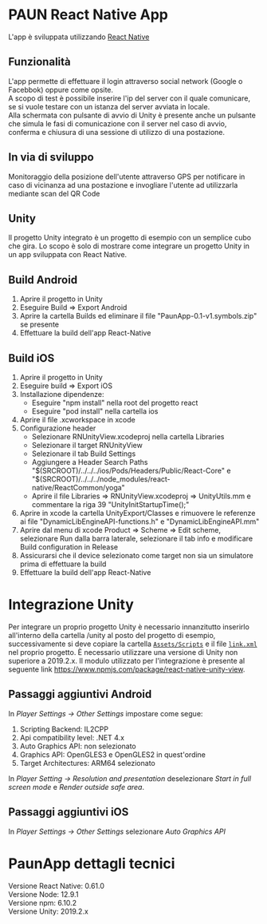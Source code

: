 # PAUN React Native App 

L'app è sviluppata utilizzando [React Native](https://facebook.github.io/react-native/)

## Funzionalità
L'app permette di effettuare il login attraverso social network (Google o Facebbok) oppure come opsite.  
A scopo di test è possibile inserire l'ip del server con il quale comunicare, se si vuole testare con un istanza del server avviata in locale.  
Alla schermata con pulsante di avvio di Unity è presente anche un pulsante che simula le fasi di comunicazione con il server nel caso di avvio, conferma e chiusura di una sessione di utilizzo di una postazione.  

## In via di sviluppo
Monitoraggio della posizione dell'utente attraverso GPS per notificare in caso di vicinanza ad una postazione e invogliare l'utente ad utilizzarla mediante scan del QR Code

## Unity
Il progetto Unity integrato è un progetto di esempio con un semplice cubo che gira. Lo scopo è solo di mostrare come integrare un progetto Unity in un app sviluppata con React Native.

## Build Android
1. Aprire il progetto in Unity
1. Eseguire Build => Export Android
1. Aprire la cartella Builds ed eliminare il file "PaunApp-0.1-v1.symbols.zip" se presente
1. Effettuare la build dell'app React-Native

## Build iOS
1. Aprire il progetto in Unity
1. Eseguire build => Export iOS
1. Installazione dipendenze: 
	* Eseguire "npm install" nella root del progetto react
	* Eseguire "pod install" nella cartella ios
1. Aprire il file .xcworkspace in xcode
1. Configurazione header
	* Selezionare RNUnityView.xcodeproj nella cartella Libraries
	* Selezionare il target RNUnityView
	* Selezionare il tab Build Settings
	* Aggiungere a Header Search Paths "$(SRCROOT)/../../../ios/Pods/Headers/Public/React-Core" e "$(SRCROOT)/../../../node_modules/react-native/ReactCommon/yoga"
	* Aprire il file Libraries => RNUnityView.xcodeproj => UnityUtils.mm e commentare la riga 39 "UnityInitStartupTime();"
1. Aprire in xcode la cartella UnityExport/Classes e rimuovere le referenze ai file "DynamicLibEngineAPI-functions.h" e "DynamicLibEngineAPI.mm"
1. Aprire dal menu di xcode Product => Scheme => Edit scheme, selezionare Run dalla barra laterale, selezionare il tab info e modificare Build configuration in Release
1. Assicurarsi che il device selezionato come target non sia un simulatore prima di effettuare la build
1. Effettuare la build dell'app React-Native

# Integrazione Unity
Per integrare un proprio progetto Unity è necessario innanzitutto inserirlo all'interno della cartella /unity al posto del progetto di esempio, successivamente si deve copiare la cartella [`Assets/Scripts`](https://github.com/ZioPepito/PaunApp/tree/master/unity/IntegrationSample/Assets/Scripts) e il file [`link.xml`](https://github.com/ZioPepito/PaunApp/blob/master/unity/IntegrationSample/Assets/link.xml) nel proprio progetto. È necessario utilizzare una versione di Unity non superiore a 2019.2.x. Il modulo utilizzato per l'integrazione è presente al seguente link https://www.npmjs.com/package/react-native-unity-view.

## Passaggi aggiuntivi Android
In *Player Settings -> Other Settings* impostare come segue:
1. Scripting Backend: IL2CPP
1. Api compatibility level: .NET 4.x
1. Auto Graphics API: non selezionato
1. Graphics API: OpenGLES3 e OpenGLES2 in quest'ordine
1. Target Architectures: ARM64 selezionato

In *Player Setting -> Resolution and presentation* deselezionare *Start in full screen mode* e *Render outside safe area*.

## Passaggi aggiuntivi iOS
In *Player Settings -> Other Settings* selezionare *Auto Graphics API*

# PaunApp dettagli tecnici
Versione React Native: 0.61.0  
Versione Node: 12.9.1  
Versione npm: 6.10.2  
Versione Unity: 2019.2.x

